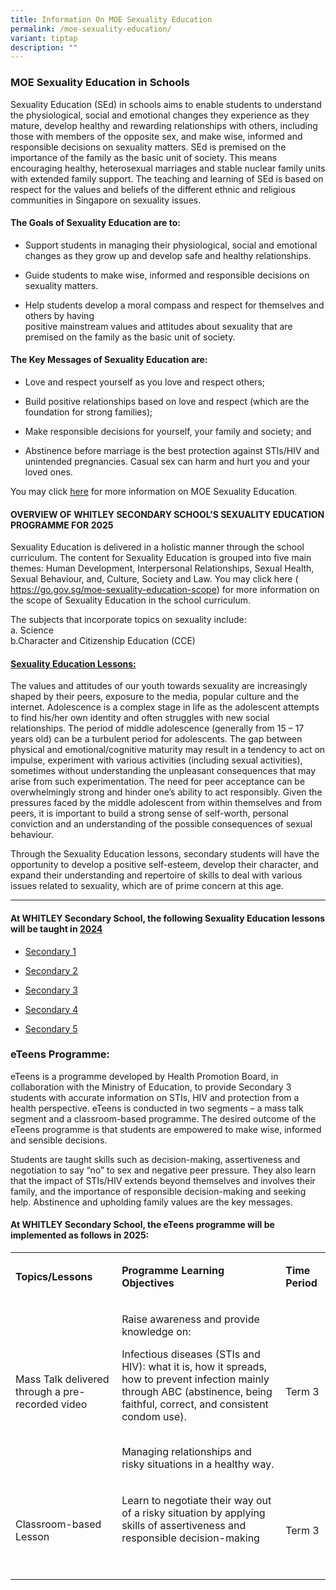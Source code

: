```yaml
---
title: Information On MOE Sexuality Education
permalink: /moe-sexuality-education/
variant: tiptap
description: ""
---
```

<h3><strong>MOE Sexuality Education in Schools</strong></h3>
<p>Sexuality Education (SEd) in schools aims to enable students to understand
the physiological, social and emotional changes they experience as they
mature, develop healthy and rewarding relationships with others, including
those with members of the opposite sex, and make wise, informed and responsible
decisions on sexuality matters. SEd is premised on the importance of the
family as the basic unit of society. This means encouraging healthy, heterosexual
marriages and stable nuclear family units with extended family support.
The teaching and learning of SEd is based on respect for the values and
beliefs of the different ethnic and religious communities in Singapore
on sexuality issues.</p>
<h4>The <strong>Goals</strong> of Sexuality Education are to:</h4>
<ul data-tight="true" class="tight">
<li>
<p>Support students in managing their physiological, social and emotional
changes as they grow up and develop safe and healthy relationships.</p>
</li>
<li>
<p>Guide students to make wise, informed and responsible decisions on sexuality
matters.</p>
</li>
<li>
<p>Help students develop a moral compass and respect for themselves and others
by having
<br>positive mainstream values and attitudes about sexuality that are premised
on the family as the basic unit of society.</p>
</li>
</ul>
<h4>The <strong>Key Messages</strong> of Sexuality Education are:</h4>
<ul data-tight="true" class="tight">
<li>
<p>Love and respect yourself as you love and respect others;</p>
</li>
<li>
<p>Build positive relationships based on love and respect (which are the
foundation for strong families);</p>
</li>
<li>
<p>Make responsible decisions for yourself, your family and society; and</p>
</li>
<li>
<p>Abstinence before marriage is the best protection against STIs/HIV and
unintended pregnancies. Casual sex can harm and hurt you and your loved
ones.</p>
<p></p>
</li>
</ul>
<p>You may click <a href="https://go.gov.sg/moe-sexuality-education" rel="noopener noreferrer nofollow" target="_blank">here</a> for
more information on MOE Sexuality Education.</p>
<h4><strong>OVERVIEW OF WHITLEY SECONDARY SCHOOL’S SEXUALITY EDUCATION PROGRAMME FOR 2025</strong></h4>
<p>Sexuality Education is delivered in a holistic manner through the school
curriculum. The content for Sexuality Education is grouped into five main
themes: Human Development, Interpersonal Relationships, Sexual Health,
Sexual Behaviour, and, Culture, Society and Law. You may click here (
<a href="https://go.gov.sg/moe-sexuality-education-scope" rel="noopener noreferrer nofollow" target="_blank">https://go.gov.sg/moe-sexuality-education-scope</a>) for more information
on the scope of Sexuality Education in the school curriculum.</p>
<p>The subjects that incorporate topics on sexuality include:
<br>a. Science
<br>b.Character and Citizenship Education (CCE)</p>
<h4><strong><u>Sexuality Education Lessons:</u></strong></h4>
<p>The values and attitudes of our youth towards sexuality are increasingly
shaped by their peers, exposure to the media, popular culture and the internet.
Adolescence is a complex stage in life as the adolescent attempts to find
his/her own identity and often struggles with new social relationships.
The period of middle adolescence (generally from 15 – 17 years old) can
be a turbulent period for adolescents. The gap between physical and emotional/cognitive
maturity may result in a tendency to act on impulse, experiment with various
activities (including sexual activities), sometimes without understanding
the unpleasant consequences that may arise from such experimentation. The
need for peer acceptance can be overwhelmingly strong and hinder one’s
ability to act responsibly. Given the pressures faced by the middle adolescent
from within themselves and from peers, it is important to build a strong
sense of self-worth, personal conviction and an understanding of the possible
consequences of sexual behaviour.</p>
<p>Through the Sexuality Education lessons, secondary students will have
the opportunity to develop a positive self-esteem, develop their character,
and expand their understanding and repertoire of skills to deal with various
issues related to sexuality, which are of prime concern at this age.</p>
<hr>
<h4><strong>At WHITLEY Secondary School, the following Sexuality Education lessons will be taught in <u>2024</u></strong></h4>
<ul data-tight="true" class="tight">
<li>
<p><a href="https://drive.google.com/file/d/1IBN72e7_iBeXYcX5W9jgmipnDkFXNKs8/view?usp=sharing" rel="noopener noreferrer nofollow" target="_blank">Secondary 1</a>
</p>
</li>
<li>
<p><a href="https://drive.google.com/file/d/1-aLeiTGzTZf0JKV5gIXxvBWRN74Xhlsg/view?usp=sharing" rel="noopener noreferrer nofollow" target="_blank">Secondary 2</a>
</p>
</li>
<li>
<p><a href="https://drive.google.com/file/d/1r6beoP0JqN7nH4buw80QLFol0FoqqxBj/view?usp=sharing" rel="noopener noreferrer nofollow" target="_blank">Secondary 3</a>
</p>
</li>
<li>
<p><a href="https://drive.google.com/file/d/1XYry_1uLVzYDIpQ_FZxQsx5YHcD32Qb6/view?usp=sharing" rel="noopener noreferrer nofollow" target="_blank">Secondary 4</a>
</p>
</li>
<li>
<p><a href="https://drive.google.com/file/d/1IH9eSQxzfYAYptTuLX-Ox7JTn_vgQAT1/view?usp=sharing" rel="noopener noreferrer nofollow" target="_blank">Secondary 5</a>
</p>
</li>
</ul>
<h3><strong>eTeens Programme:</strong></h3>
<p>eTeens is a programme developed by Health Promotion Board, in collaboration
with the Ministry of Education, to provide Secondary 3 students with accurate
information on STIs, HIV and protection from a health perspective. eTeens
is conducted in two segments – a mass talk segment and a classroom-based
programme. The desired outcome of the eTeens programme is that students
are empowered to make wise, informed and sensible decisions.</p>
<p>Students are taught skills such as decision-making, assertiveness and
negotiation to say “no” to sex and negative peer pressure. They also learn
that the impact of STIs/HIV extends beyond themselves and involves their
family, and the importance of responsible decision-making and seeking help.
Abstinence and upholding family values are the key messages.</p>
<h4><strong>At WHITLEY Secondary School, the eTeens programme will be implemented as follows in 2025:</strong></h4>
<table style="minWidth: 75px">
<colgroup>
<col>
<col>
<col>
</colgroup>
<tbody>
<tr>
<td rowspan="1" colspan="1">
<p><strong>Topics/Lessons</strong>
</p>
</td>
<td rowspan="1" colspan="1">
<p><strong>Programme Learning Objectives</strong>
</p>
</td>
<td rowspan="1" colspan="1">
<p><strong>Time Period</strong>
</p>
</td>
</tr>
<tr>
<td rowspan="1" colspan="1">
<p>Mass Talk delivered through a pre-recorded video</p>
</td>
<td rowspan="1" colspan="1">
<p>Raise awareness and provide knowledge on:</p>
<p></p>
<p>Infectious diseases (STIs and HIV): what it is, how it spreads, how to
prevent infection mainly through ABC (abstinence, being faithful, correct,
and consistent condom use).</p>
<p>
<br>Managing relationships and risky situations in a healthy way.</p>
</td>
<td rowspan="1" colspan="1">
<p>Term 3</p>
</td>
</tr>
<tr>
<td rowspan="1" colspan="1">
<p>Classroom-based Lesson</p>
</td>
<td rowspan="1" colspan="1">
<p>Learn to negotiate their way out of a risky situation by applying skills
of assertiveness and responsible decision-making</p>
<p>&nbsp;</p>
</td>
<td rowspan="1" colspan="1">
<p>Term 3</p>
</td>
</tr>
</tbody>
</table>
<p></p>